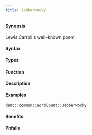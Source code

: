 ```yaml
---
title: Jabberwocky
---
```


#### Synopsis

Lewis Carroll's well-known poem.

#### Syntax

#### Types

#### Function

#### Description

#### Examples

```rascal-include
demo::common::WordCount::Jabberwocky
```

                
#### Benefits

#### Pitfalls

